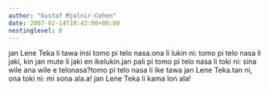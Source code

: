 ```yaml
---
author: "Gustaf Mjolnir-Cohen"
date: 2007-02-14T18:42:00+00:00
nestinglevel: 0
---
```

jan Lene Teka li tawa insi tomo pi telo nasa.ona li lukin ni: tomo pi telo nasa li jaki, kin jan mute li jaki en ikelukin.jan pali pi tomo pi telo nasa li toki ni: sina wile ana wile e telonasa?tomo pi telo nasa li ike tawa jan Lene Teka.tan ni, ona toki ni: mi sona ala.a! jan Lene Teka li kama lon ala!